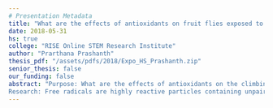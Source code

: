 ```yaml
---
# Presentation Metadata
title: "What are the effects of antioxidants on fruit flies exposed to dental resin?"
date: 2018-05-31
hs: true
college: "RISE Online STEM Research Institute"
author: "Prarthana Prashanth"
thesis_pdf: "/assets/pdfs/2018/Expo_HS_Prashanth.zip"
senior_thesis: false
our_funding: false
abstract: "Purpose: What are the effects of antioxidants on the climbing abilities of fruit flies exposed to dental resin?  
Research: Free radicals are highly reactive particles containing unpaired electrons in their valence shells and seek to fill in empty spaces within their valence shells. Reactive oxygen species (ROS) containing oxygen are one of the most common free radicals and can lead to potential DNA damage and diseases including cancer, immune diseases, and neurodegenerative diseases. On the contrary, antioxidants prevent ROS damage by pairing the unpaired electrons in ROS before oxidation can occur. In fact, glutathione, the most common antioxidant, is found in high quantities in asparagus and avocado. Furthermore, past studies demonstrate that dental resin releases ROS; hence, dental resin can be used in experimentation to stimulate ROS growth. Additionally, due to the lack of access to advanced methods of observing DNA damage, the climbing abilities of fruit flies would be measured as an indirect indicator of DNA damage. Therefore, it was predicted that asparagus and avocado would improve the climbing abilities of fruit flies exposed to dental resin. Procedure: First, the fruit flies were split into four groups that were fed: regular fly medium; fly medium and dental resin (ROS-releasing component); fly medium, dental resin, and asparagus; and fly medium, dental resin, and avocado. Six vials were set up in each of the four groups using fly medium, water, yeast, dental resin, homemade avocado paste, and homemade asparagus paste (as needed). Next, live flies were transferred into a smaller test tube, which was then placed in the refrigerator to be sedated. Then, the flies were sorted by gender and five male and five female flies were placed into each vial. After setting up all 24 vials, the climbing assay or the percentage of flies that passed the climbing line (6 cm) in thirty seconds was measured. Three trials were conducted per vial every two days for six days (Day 2, 4, and 6). Results, Summary, and Conclusion: In total, the hypothesis of this research was proven partially true. According to the data collected on Day 6, the control group received an average score of 94.38%, the dental resin received an 82.00%, and the asparagus groups received a 90.63%. The lower dental resin scores confirmed that dental resin does release ROS leading to lower climbing percentages. Furthermore, the asparagus score was higher than the dental resin score showing that asparagus acts as an antioxidant by combating ROS. Additionally, an error bar analysis and T-test analysis were performed indicating a significant difference between the Control Group and Dental Resin, and the Dental Resin and Asparagus and confirming the credibility of this data. Unfortunately, no conclusions were made from the avocado groups because the thick avocado consistency stuck to the flies preventing them from climbing up the vial. Therefore, from this research, it can be concluded that asparagus does act as an effective antioxidant by combating ROS."
---
```

